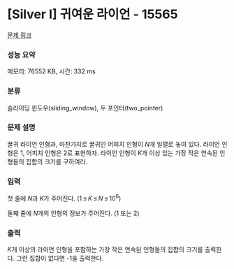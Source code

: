 # [Silver I] 귀여운 라이언 - 15565 

[문제 링크](https://www.acmicpc.net/problem/15565) 

### 성능 요약

메모리: 76552 KB, 시간: 332 ms

### 분류

슬라이딩 윈도우(sliding_window), 두 포인터(two_pointer)

### 문제 설명

<p>꿀귀 라이언 인형과, 마찬가지로 꿀귀인 어피치 인형이 <em>N</em>개 일렬로 놓여 있다. 라이언 인형은 1, 어피치 인형은 2로 표현하자. 라이언 인형이 <em>K</em>개 이상 있는 가장 작은 연속된 인형들의 집합의 크기를 구하여라.</p>

### 입력 

 <p>첫 줄에 <em>N</em>과 <em>K</em>가 주어진다. (1 ≤ <em>K</em> ≤ <em>N</em> ≤ 10<sup>6</sup>)</p>

<p>둘째 줄에 <em>N</em>개의 인형의 정보가 주어진다. (1 또는 2)</p>

### 출력 

 <p><em>K</em>개 이상의 라이언 인형을 포함하는 가장 작은 연속된 인형들의 집합의 크기를 출력한다. 그런 집합이 없다면 -1을 출력한다.</p>

